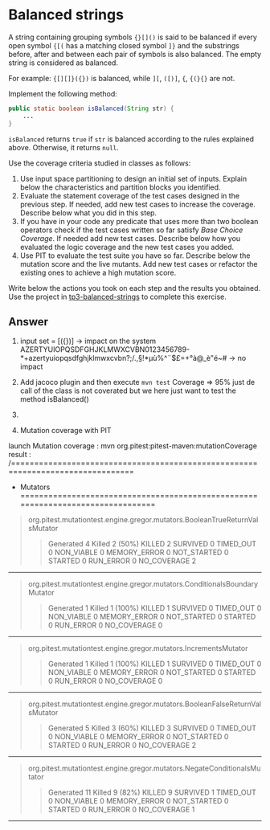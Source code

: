 # Balanced strings

A string containing grouping symbols `{}[]()` is said to be balanced if every open symbol `{[(` has a matching closed symbol `]}` and the substrings before, after and between each pair of symbols is also balanced. The empty string is considered as balanced.

For example: `{[][]}({})` is balanced, while `][`, `([)]`, `{`, `{(}{}` are not.

Implement the following method:

```java
public static boolean isBalanced(String str) {
    ...
}
```

`isBalanced` returns `true` if `str` is balanced according to the rules explained above. Otherwise, it returns `null`.

Use the coverage criteria studied in classes as follows:

1. Use input space partitioning to design an initial set of inputs. Explain below the characteristics and partition blocks you identified.
2. Evaluate the statement coverage of the test cases designed in the previous step. If needed, add new test cases to increase the coverage. Describe below what you did in this step.
3. If you have in your code any predicate that uses more than two boolean operators check if the test cases written so far satisfy *Base Choice Coverage*. If needed add new test cases. Describe below how you evaluated the logic coverage and the new test cases you added.
4. Use PIT to evaluate the test suite you have so far. Describe below the mutation score and the live mutants. Add new test cases or refactor the existing ones to achieve a high mutation score.

Write below the actions you took on each step and the results you obtained.
Use the project in [tp3-balanced-strings](../code/tp3-balanced-strings) to complete this exercise.

## Answer

1. input set = 
[({})] -> impact on the system
AZERTYUIOPQSDFGHJKLMWXCVBN0123456789-*+azertyuiopqsdfghjklmwxcvbn?;/.,§!*µù%^¨$£=+°à@_è"é~# -> no impact 


2. Add jacoco plugin and then execute `mvn test`
Coverage => 95% just de call of the class is not coverated but we here just want to test the method isBalanced()

3.

4. Mutation coverage with PIT

launch Mutation coverage :
mvn org.pitest:pitest-maven:mutationCoverage
result :
/================================================================================
- Mutators
================================================================================
> org.pitest.mutationtest.engine.gregor.mutators.BooleanTrueReturnValsMutator
>> Generated 4 Killed 2 (50%)
> KILLED 2 SURVIVED 0 TIMED_OUT 0 NON_VIABLE 0
> MEMORY_ERROR 0 NOT_STARTED 0 STARTED 0 RUN_ERROR 0
> NO_COVERAGE 2
--------------------------------------------------------------------------------
> org.pitest.mutationtest.engine.gregor.mutators.ConditionalsBoundaryMutator
>> Generated 1 Killed 1 (100%)
> KILLED 1 SURVIVED 0 TIMED_OUT 0 NON_VIABLE 0
> MEMORY_ERROR 0 NOT_STARTED 0 STARTED 0 RUN_ERROR 0
> NO_COVERAGE 0
--------------------------------------------------------------------------------
> org.pitest.mutationtest.engine.gregor.mutators.IncrementsMutator
>> Generated 1 Killed 1 (100%)
> KILLED 1 SURVIVED 0 TIMED_OUT 0 NON_VIABLE 0
> MEMORY_ERROR 0 NOT_STARTED 0 STARTED 0 RUN_ERROR 0
> NO_COVERAGE 0
--------------------------------------------------------------------------------
> org.pitest.mutationtest.engine.gregor.mutators.BooleanFalseReturnValsMutator
>> Generated 5 Killed 3 (60%)
> KILLED 3 SURVIVED 0 TIMED_OUT 0 NON_VIABLE 0
> MEMORY_ERROR 0 NOT_STARTED 0 STARTED 0 RUN_ERROR 0
> NO_COVERAGE 2
--------------------------------------------------------------------------------
> org.pitest.mutationtest.engine.gregor.mutators.NegateConditionalsMutator
>> Generated 11 Killed 9 (82%)
> KILLED 9 SURVIVED 1 TIMED_OUT 0 NON_VIABLE 0
> MEMORY_ERROR 0 NOT_STARTED 0 STARTED 0 RUN_ERROR 0
> NO_COVERAGE 1
--------------------------------------------------------------------------------